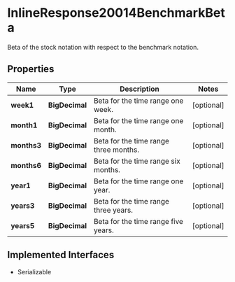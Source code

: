 

# InlineResponse20014BenchmarkBeta

Beta of the stock notation with respect to the benchmark notation.

## Properties

Name | Type | Description | Notes
------------ | ------------- | ------------- | -------------
**week1** | **BigDecimal** | Beta for the time range one week. |  [optional]
**month1** | **BigDecimal** | Beta for the time range one month. |  [optional]
**months3** | **BigDecimal** | Beta for the time range three months. |  [optional]
**months6** | **BigDecimal** | Beta for the time range six months. |  [optional]
**year1** | **BigDecimal** | Beta for the time range one year. |  [optional]
**years3** | **BigDecimal** | Beta for the time range three years. |  [optional]
**years5** | **BigDecimal** | Beta for the time range five years. |  [optional]


## Implemented Interfaces

* Serializable



